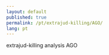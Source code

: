```yaml
---
layout: default
published: true
permalink: /pt/extrajud-killing/AGO/
lang: pt
---
```


extrajud-killing analysis AGO
